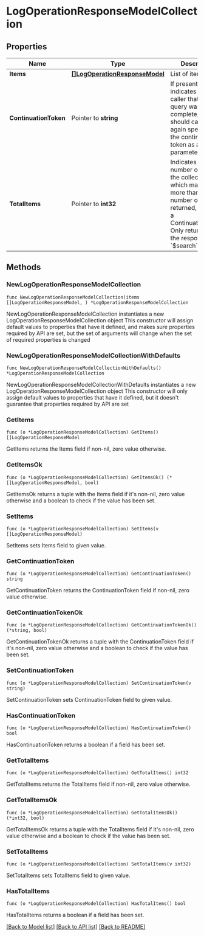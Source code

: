 # LogOperationResponseModelCollection

## Properties

Name | Type | Description | Notes
------------ | ------------- | ------------- | -------------
**Items** | [**[]LogOperationResponseModel**](LogOperationResponseModel.md) | List of items. | 
**ContinuationToken** | Pointer to **string** | If present, indicates to the caller that the query was not complete, and they should call the API again specifying the continuation token as a query parameter. | [optional] 
**TotalItems** | Pointer to **int32** | Indicates the total number of items in the collection, which may be more than the number of Items returned, if there is a ContinuationToken.  Only returned in the response to &#x60;$search&#x60; APIs. | [optional] 

## Methods

### NewLogOperationResponseModelCollection

`func NewLogOperationResponseModelCollection(items []LogOperationResponseModel, ) *LogOperationResponseModelCollection`

NewLogOperationResponseModelCollection instantiates a new LogOperationResponseModelCollection object
This constructor will assign default values to properties that have it defined,
and makes sure properties required by API are set, but the set of arguments
will change when the set of required properties is changed

### NewLogOperationResponseModelCollectionWithDefaults

`func NewLogOperationResponseModelCollectionWithDefaults() *LogOperationResponseModelCollection`

NewLogOperationResponseModelCollectionWithDefaults instantiates a new LogOperationResponseModelCollection object
This constructor will only assign default values to properties that have it defined,
but it doesn't guarantee that properties required by API are set

### GetItems

`func (o *LogOperationResponseModelCollection) GetItems() []LogOperationResponseModel`

GetItems returns the Items field if non-nil, zero value otherwise.

### GetItemsOk

`func (o *LogOperationResponseModelCollection) GetItemsOk() (*[]LogOperationResponseModel, bool)`

GetItemsOk returns a tuple with the Items field if it's non-nil, zero value otherwise
and a boolean to check if the value has been set.

### SetItems

`func (o *LogOperationResponseModelCollection) SetItems(v []LogOperationResponseModel)`

SetItems sets Items field to given value.


### GetContinuationToken

`func (o *LogOperationResponseModelCollection) GetContinuationToken() string`

GetContinuationToken returns the ContinuationToken field if non-nil, zero value otherwise.

### GetContinuationTokenOk

`func (o *LogOperationResponseModelCollection) GetContinuationTokenOk() (*string, bool)`

GetContinuationTokenOk returns a tuple with the ContinuationToken field if it's non-nil, zero value otherwise
and a boolean to check if the value has been set.

### SetContinuationToken

`func (o *LogOperationResponseModelCollection) SetContinuationToken(v string)`

SetContinuationToken sets ContinuationToken field to given value.

### HasContinuationToken

`func (o *LogOperationResponseModelCollection) HasContinuationToken() bool`

HasContinuationToken returns a boolean if a field has been set.

### GetTotalItems

`func (o *LogOperationResponseModelCollection) GetTotalItems() int32`

GetTotalItems returns the TotalItems field if non-nil, zero value otherwise.

### GetTotalItemsOk

`func (o *LogOperationResponseModelCollection) GetTotalItemsOk() (*int32, bool)`

GetTotalItemsOk returns a tuple with the TotalItems field if it's non-nil, zero value otherwise
and a boolean to check if the value has been set.

### SetTotalItems

`func (o *LogOperationResponseModelCollection) SetTotalItems(v int32)`

SetTotalItems sets TotalItems field to given value.

### HasTotalItems

`func (o *LogOperationResponseModelCollection) HasTotalItems() bool`

HasTotalItems returns a boolean if a field has been set.


[[Back to Model list]](../README.md#documentation-for-models) [[Back to API list]](../README.md#documentation-for-api-endpoints) [[Back to README]](../README.md)


